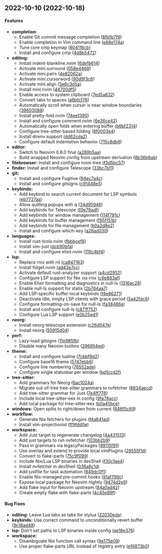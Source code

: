 <a name="2022-10-10"></a>
## 2022-10-10 (2022-10-18)


#### Features

* **completion:**
  *  Enable Git commit message completion ([8fb1b7f9](8fb1b7f9))
  *  Enable completion in Vim command line ([e88e174a](e88e174a))
  *  Tune core cmp keymap ([804116cb](804116cb))
  *  Install and configure cmp ([4d8b5472](4d8b5472))
* **editing:**
  *  Install indent-blankline.nvim ([6defb614](6defb614))
  *  Activate mini.surround ([058e4468](058e4468))
  *  Activate mini.pairs ([4e82062a](4e82062a))
  *  Activate mini.cursorword ([90d9f3c6](90d9f3c6))
  *  Activate mini.align ([5e6c3d5a](5e6c3d5a))
  *  Install mini.nvim ([44700df5](44700df5))
  *  Enable access to system clipboard ([7ed5a832](7ed5a832))
  *  Convert tabs to spaces ([a6bfcf76](a6bfcf76))
  *  Automatically scroll when cursor is near window boundaries ([39603088](39603088))
  *  Install pretty-fold.nvim ([74ee1390](74ee1390))
  *  Install and configure comment.nvim ([6e26ce42](6e26ce42))
  *  Automatically open folds when entering buffer ([b6bf2314](b6bf2314))
  *  Configure tree-sitter-based folding ([8f0003e4](8f0003e4))
  *  Install direnv support ([dd62cda2](dd62cda2))
  *  Configure default indentation behavior ([715c8db6](715c8db6))
* **editor:**
  *  Switch to Neovim 0.8.0 final ([a289b5aa](a289b5aa))
  *  Build wrapped Neovim config from upstream derivation ([8b36b6ab](8b36b6ab))
* **filebrowser:**  Install and configure nvim-tree ([f3d5bc57](f3d5bc57))
* **finder:**  Install and configure Telescope ([33bc7b11](33bc7b11))
* **git:**
  *  Install and configure Fugitive ([94ec7a4c](94ec7a4c))
  *  Install and configure gitsigns ([c91448e5](c91448e5))
* **keybinds:**
  *  Add keybind to search current document for LSP symbols ([eb7727aa](eb7727aa))
  *  Allow quitting popups with q ([34d95946](34d95946))
  *  Add keybinds for Telescope ([f0e79adf](f0e79adf))
  *  Add keybinds for window management ([114f791c](114f791c))
  *  Add keybinds for buffer management ([f95f151b](f95f151b))
  *  Add keybinds for file management ([b0a2d8e2](b0a2d8e2))
  *  Install and configure which-key ([a26ad030](a26ad030))
* **languages:**
  *  Install rust-tools.nvim ([fbbbcef8](fbbbcef8))
  *  Install vim-just ([dcb90bfa](dcb90bfa))
  *  Install and configure elixir.nvim ([119c4bf4](119c4bf4))
* **lsp:**
  *  Replace rnix with nil ([ca847163](ca847163))
  *  Install fidget.nvim ([ad43e7cc](ad43e7cc))
  *  Activate default rust-analyzer support ([a4cd2952](a4cd2952))
  *  Configure LSP support for Nix via rnix ([c9e883af](c9e883af))
  *  Enable Elixir formatting and diagnostics in null-ls ([1316ac28](1316ac28))
  *  Enable null-ls support for statix ([2b764aa7](2b764aa7))
  *  Add LSP-specific buffer-local keybinds ([f4e86271](f4e86271))
  *  Deactivate idle, empty LSP clients with grace period ([5a42fdc6](5a42fdc6))
  *  Configure formatting-on-save for null-ls ([fa38486e](fa38486e))
  *  Install and configure null-ls ([c871f752](c871f752))
  *  Configure Lua LSP support ([e0b25ed1](e0b25ed1))
* **neorg:**
  *  Install neorg telescope extension ([c26d047e](c26d047e))
  *  Install neorg ([50915d04](50915d04))
* **perf:**
  *  Lazy-load gitsigns ([11e985fb](11e985fb))
  *  Disable many Neovim builtins ([296954ed](296954ed))
* **theme:**
  *  Install and configure lualine ([7cbbf9d2](7cbbf9d2))
  *  Configure base16 theme ([5747ebb6](5747ebb6))
  *  Configure line numbering ([76552ade](76552ade))
  *  Configure single statusbar per window ([bd1ccd2f](bd1ccd2f))
* **tree-sitter:**
  *  Add grammars for Neorg ([6ac1024a](6ac1024a))
  *  Migrate out-of-tree tree-sitter grammars to nvfetcher ([8834aecd](8834aecd))
  *  Add tree-sitter grammar for Just ([7e4ff778](7e4ff778))
  *  Include local tree-sitter-eex in config ([9fa78acc](9fa78acc))
  *  Add local package for tree-sitter-eex ([b0a45bce](b0a45bce))
* **windows:**  Open splits to right/down from current ([846f5c69](846f5c69))
* **workflow:**
  *  Generate Nix fetchers for plugins ([f4a641ad](f4a641ad))
  *  Install vim-projectionist ([ff9fdd0e](ff9fdd0e))
* **workspace:**
  *  Add Just target to regenerate changelog ([4a431513](4a431513))
  *  Add just targets to run nvfetcher ([103bb2b9](103bb2b9))
  *  Pass in grammars via legacyPackages ([99115f91](99115f91))
  *  Use overlay and extend to provide local vimPlugins ([28555f1d](28555f1d))
  *  Convert to flake-parts ([75c9f099](75c9f099))
  *  Include Nix/Lua LSP binaries in devShell ([f30c1ae4](f30c1ae4))
  *  Install nvfetcher in devShell ([038a8c1d](038a8c1d))
  *  Add justfile for task automation ([849dc0f1](849dc0f1))
  *  Enable Nix-managed pre-commit hooks ([81af799c](81af799c))
  *  Expose local package for Neovim nightly ([9474d2e9](9474d2e9))
  *  Add flake input for Neovim upstream ([84a0ad42](84a0ad42))
  *  Create empty flake with flake-parts ([4c45e89f](4c45e89f))

#### Bug Fixes

* **editing:**  Leave Lua tabs as tabs for stylua ([32030eda](32030eda))
* **keybinds:**  Use correct command to unconditionally revert buffer ([9c18ad48](9c18ad48))
* **lsp:**  Don't set paths to LSP binaries inside config ([ae18e376](ae18e376))
* **workspace:**
  *  Disambiguate Nix function call syntax ([9e175e09](9e175e09))
  *  Use proper flake-parts URL instead of registry entry ([ef6873b0](ef6873b0))



